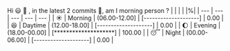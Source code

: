 Hi :smiley: :wave:   , in the latest 2 commits :bug:, am I morning person ? 
| | | | |%|
| --- | --- | --- | --- | --- |
| :sunny: | Morning | (06.00-12.00] | [--------------------] | 0.00 |
| :satisfied: | Daytime | (12.00-18.00] | [--------------------] | 0.00 |
| :moon: | Evening | (18.00-00.00] | [********************] | 100.00 |
| :sleeping: | Night | (00.00-06.00] | [--------------------] | 0.00 |

